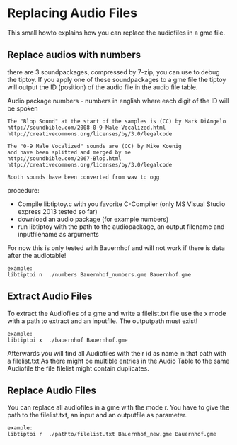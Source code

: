 Replacing Audio Files
==============

This small howto explains how you can replace the audiofiles in a gme file.


Replace audios with numbers
---------------------------

there are 3 soundpackages, compressed by 7-zip, you can use to debug the tiptoy.
If you apply one of these soundpackages to a gme file the tiptoy will output the ID (position) of the audio file in the audio file table.

Audio package
numbers - numbers in english where each digit of the ID will be spoken
 
	The "Blop Sound" at the start of the samples is (CC) by Mark DiAngelo
	http://soundbible.com/2008-0-9-Male-Vocalized.html
	http://creativecommons.org/licenses/by/3.0/legalcode

	The "0-9 Male Vocalized" sounds are (CC) by Mike Koenig
	and have been splitted and merged by me
	http://soundbible.com/2067-Blop.html
	http://creativecommons.org/licenses/by/3.0/legalcode

	Booth sounds have been converted from wav to ogg

procedure:
 * Compile libtiptoy.c with you favorite C-Compiler (only MS Visual Studio express 2013 tested so far)
 * download  an audio package (for example numbers)
 * run libtiptoy with the path to the audiopackage, an output filename and inputfilename as arguments

For now this is only tested with Bauernhof and will not work if there is data after the audiotable!
	
	example:
	libtiptoi n  ./numbers Bauernhof_numbers.gme Bauernhof.gme


Extract Audio Files
-----------------

To extract the Audiofiles of a gme and write a filelist.txt file use the x mode with a path to extract and an inputfile.
The outputpath must exist!

	example:
	libtiptoi x  ./bauernhof Bauernhof.gme
   
Afterwards you will find all Audiofiles with their id as name in that path with a filelist.txt 
As there might be multible entries in the Audio Table to the same Audiofile the file filelist might contain duplicates.


Replace Audio Files
-----------------

You can replace all audiofiles in a gme with the mode r. You have to give the path to the filelist.txt, an input and an outputfile as parameter.

	example:
	libtiptoi r  ./pathto/filelist.txt Bauernhof_new.gme Bauernhof.gme

